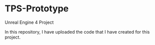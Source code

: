 # TPS-Prototype
Unreal Engine 4 Project

In this repository, I have uploaded the code that I have created for this project.
